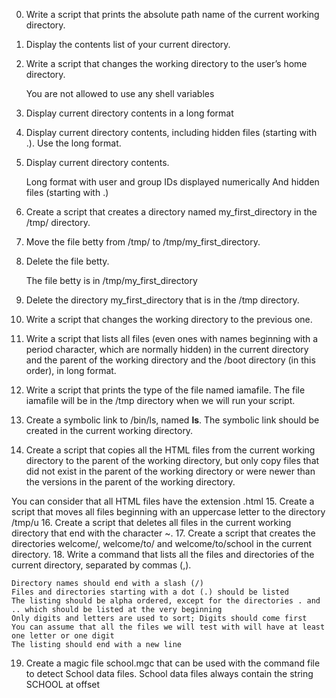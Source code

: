0. Write a script that prints the absolute path name of the current working directory.
1. Display the contents list of your current directory.
2. Write a script that changes the working directory to the user’s home directory.

    You are not allowed to use any shell variables
3. Display current directory contents in a long format
4. Display current directory contents, including hidden files (starting with .). Use the long format.
5. Display current directory contents.

    Long format
    with user and group IDs displayed numerically
    And hidden files (starting with .)
6. Create a script that creates a directory named my_first_directory in the /tmp/ directory.
7. Move the file betty from /tmp/ to /tmp/my_first_directory.
8. Delete the file betty.

    The file betty is in /tmp/my_first_directory
9. Delete the directory my_first_directory that is in the /tmp directory.
10. Write a script that changes the working directory to the previous one.
11. Write a script that lists all files (even ones with names beginning with a period character, which are normally hidden) in the current directory and the parent of the working directory and the /boot directory (in this order), in long format.
12. Write a script that prints the type of the file named iamafile. The file iamafile will be in the /tmp directory when we will run your script.
13. Create a symbolic link to /bin/ls, named __ls__. The symbolic link should be created in the current working directory. 
14. Create a script that copies all the HTML files from the current working directory to the parent of the working directory, but only copy files that did not exist in the parent of the working directory or were newer than the versions in the parent of the working directory.

You can consider that all HTML files have the extension .html
15. Create a script that moves all files beginning with an uppercase letter to the directory /tmp/u
16. Create a script that deletes all files in the current working directory that end with the character ~.
17. Create a script that creates the directories welcome/, welcome/to/ and welcome/to/school in the current directory.
18. Write a command that lists all the files and directories of the current directory, separated by commas (,).

    Directory names should end with a slash (/)
    Files and directories starting with a dot (.) should be listed
    The listing should be alpha ordered, except for the directories . and .. which should be listed at the very beginning
    Only digits and letters are used to sort; Digits should come first
    You can assume that all the files we will test with will have at least one letter or one digit
    The listing should end with a new line

19. Create a magic file school.mgc that can be used with the command file to detect School data files. School data files always contain the string SCHOOL at offset 
